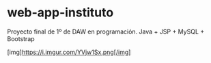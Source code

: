# web-app-instituto
Proyecto final de 1º de DAW en programación. Java + JSP + MySQL + Bootstrap

[img]https://i.imgur.com/YVjw1Sx.png[/img]
